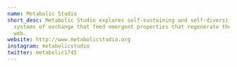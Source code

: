 ```yaml
---
name: Metabolic Studio
short_desc: Metabolic Studio explores self-sustaining and self-diversifying
  systems of exchange that feed emergent properties that regenerate the life
  web.
website: http://www.metabolicstudio.org
instagram: metabolicstudio
twitter: metabolic1745
---
```

